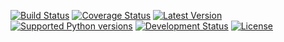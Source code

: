 [![Build Status](https://travis-ci.org/barsgroup/barsup-core.svg?branch=master)](https://travis-ci.org/barsgroup/barsup-core)
[![Coverage Status](https://img.shields.io/coveralls/barsgroup/barsup-core.svg?style=flat)](https://coveralls.io/r/barsgroup/barsup-core?branch=master)
[![Latest Version](https://pypip.in/version/barsup-core/badge.svg?style=flat&text=version&0.1.8)](https://pypi.python.org/pypi/barsup-core/)
[![Supported Python versions](https://pypip.in/py_versions/barsup-core/badge.svg?style=flat)](https://pypi.python.org/pypi/barsup-core/)
[![Development Status](https://pypip.in/status/barsup-core/badge.svg?style=flat&beta)](https://pypi.python.org/pypi/barsup-core/)
[![License](https://pypip.in/license/barsup-core/badge.svg?style=flat)](https://pypi.python.org/pypi/barsup-core/)